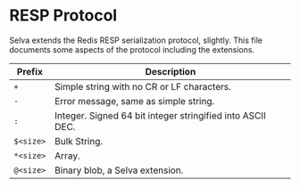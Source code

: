 RESP Protocol
=============

Selva extends the Redis RESP serialization protocol, slightly. This file
documents some aspects of the protocol including the extensions.

| Prefix    | Description                                                   |
|-----------|---------------------------------------------------------------|
| `+`       | Simple string with no CR or LF characters.                    |
| `-`       | Error message, same as simple string.                         |
| `:`       | Integer. Signed 64 bit integer stringified into ASCII DEC.    |
| `$<size>` | Bulk String.                                                  |
| `*<size>` | Array.                                                        |
| `@<size>` | Binary blob, a Selva extension.                               |
